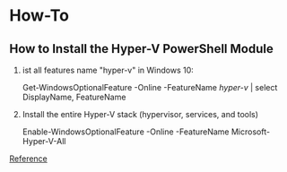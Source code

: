 # How-To

## How to Install the Hyper-V PowerShell Module

1. ist all features name "hyper-v" in Windows 10:

    Get-WindowsOptionalFeature -Online -FeatureName *hyper-v* | select DisplayName, FeatureName


2. Install the entire Hyper-V stack (hypervisor, services, and tools)

    Enable-WindowsOptionalFeature -Online -FeatureName Microsoft-Hyper-V-All

[Reference](http://www.altaro.com/hyper-v/install-hyper-v-powershell-module/)